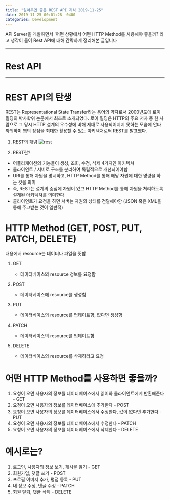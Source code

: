 ```yaml
---
title: "알아두면 좋은 REST API 지식 2019-11-25"
date: 2019-11-25 00:01:28 -0400
categories: Development
---
```

API Server을 개발하면서 '어떤 상황에서 어떤 HTTP Method를 사용해야 좋을까?'라고 생각이 들어 Rest API에 대해 간략하게 정리해본 글입니다
<hr>

# Rest API
<hr>

# REST API의 탄생
REST는 Representational State Transfer라는 용어의 약자로서 2000년도에 로이 필딩의 박사학위 논문에서 최초로 소개되었다. 로이 필딩은 HTTP의 주요 저자 중 한 사람으로 그 당시 HTTP 설계의 우수성에 비해 제대로 사용되어지지 못하는 모습에 안타까워하며 웹의 장점을 최대한 활용할 수 있는 아키텍처로써 REST를 발표했다.



1. REST의 개념 
![rest](https://user-images.githubusercontent.com/52072077/69491134-24b63d00-0ed4-11ea-802c-c58f189f48ac.png)


2. REST란? 
- 어플리케이션의 기능들이 생성, 조회, 수정, 식제 4가지인 아키텍쳐
- 클라이언트 / 서버로 구조를 분리하여 독립적으로 개선되어야함
- URI를 통해 자원을 명시하고, HTTP Method를 통해 해당 자원에 대한 명령을 하는 것을 의미
- 즉, REST는 설계의 중심에 자원이 있고 HTTP Method를 통해 자원을 처리하도록 설계된 아키텍쳐를 의미한다
- 클라이언트가 요청을 하면 서버는 자원의 상태를 전달해야함 (JSON 혹은 XML을 통해 주고받는 것이 일반적)
    

# HTTP Method (GET, POST, PUT, PATCH, DELETE)
내용에서 resource는 데이터나 파일을 뜻함
1. GET 
    - 데이터베이스의 resource 정보를 요청함

2. POST 
    - 데이터베이스에 resource를 생성함 

3. PUT
    - 데이터베이스의 resource를 업데이트함, 없다면 생성함

4. PATCH
    - 데이터베이스의 resource를 업데이트함

5. DELETE
    - 데이터베이스의 resource를 삭제하라고 요청

# 어떤 HTTP Method를 사용하면 좋을까?
1. 요청이 오면 사용자의 정보를 데이터베이스에서 읽어와 클라이언트에게 반환해준다 - GET
2. 요청이 오면 사용자의 정보를 데이터베이스에 추가한다 - POST
3. 요청이 오면 사용자의 정보를 데이터베이스에서 수정한다, 값이 없다면 추가한다 - PUT
4. 요청이 오면 사용자의 정보를 데이터베이스에서 수정한다 - PATCH
5. 요청이 오면 사용자의 정보를 데이터베이스에서 삭제한다 - DELETE

# 예시로는?
1. 로그인, 사용자의 정보 보기, 게시물 읽기 - GET
2. 회원가입, 댓글 쓰기 - POST
3. 프로필 이미지 추가, 평점 등록 - PUT
4. 내 정보 수정, 댓글 수정 - PATCH 
5. 회원 탈퇴, 댓글 삭제 - DELETE
